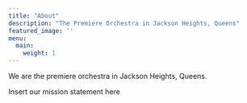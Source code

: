 ```yaml
---
title: "About"
description: "The Premiere Orchestra in Jackson Heights, Queens"
featured_image: ''
menu:
  main:
    weight: 1
---
```


We are the premiere orchestra in Jackson Heights, Queens.

Insert our mission statement here
